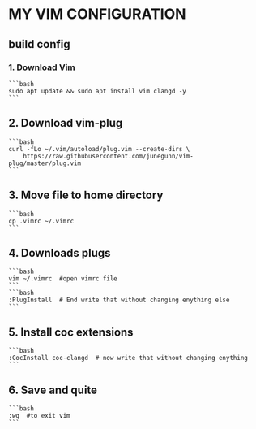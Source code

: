 # MY VIM CONFIGURATION

## build config

### 1. Download Vim
    ```bash
    sudo apt update && sudo apt install vim clangd -y
    ```
## 2. Download vim-plug
    ```bash
    curl -fLo ~/.vim/autoload/plug.vim --create-dirs \
        https://raw.githubusercontent.com/junegunn/vim-plug/master/plug.vim
    ```
## 3. Move file to home directory
    ```bash
    cp .vimrc ~/.vimrc
    ```
## 4. Downloads plugs
    ```bash
    vim ~/.vimrc  #open vimrc file
    ```
    ```bash
    :PlugInstall  # End write that without changing enything else
    ```
## 5. Install coc extensions
    ```bash
    :CocInstall coc-clangd  # now write that without changing enything
    ```
## 6. Save and quite
    ```bash
    :wq  #to exit vim
    ```
